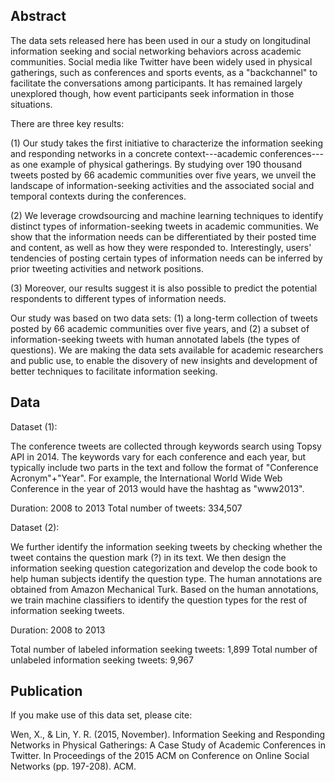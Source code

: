 
## Abstract

The data sets released here has been used in our a study on longitudinal information seeking and social networking behaviors across academic communities. Social media like Twitter have been widely used in physical gatherings, such as conferences and sports events, as a "backchannel" to facilitate the conversations among participants. It has remained largely unexplored though, how event participants seek information in those situations. 

There are three key results: 

(1) Our study takes the first initiative to characterize the information seeking and responding networks in a concrete context---academic conferences---as one example of physical gatherings. By studying over 190 thousand tweets posted by 66 academic communities over five years, we unveil the landscape of information-seeking activities and the associated social and temporal contexts during the conferences.

(2) We leverage crowdsourcing and machine learning techniques to identify distinct types of information-seeking tweets in academic communities. We show that the information needs can be differentiated by their posted time and content, as well as how they were responded to. Interestingly, users' tendencies of posting certain types of information needs can be inferred by prior tweeting activities and network positions. 

(3) Moreover, our results suggest it is also possible to predict the potential respondents to different types of information needs. 


Our study was based on two data sets: (1) a long-term collection of tweets posted by 66 academic communities over five years, and (2) a subset of information-seeking tweets with human annotated labels (the types of questions). We are making the data sets available for academic researchers and public use, to enable the disovery of new insights and development of better techniques to facilitate information seeking.
## Data

Dataset (1):

The conference tweets are collected through keywords search using Topsy API in 2014. The keywords vary for each conference and each year, but typically include two parts in the text and follow the format of "Conference Acronym"+"Year". For example, the International World Wide Web Conference in the year of 2013 would have the hashtag as "www2013". 

Duration: 2008 to 2013
Total number of tweets:  334,507

Dataset (2):

We further identify the information seeking tweets by checking whether the tweet contains the question mark (?) in its text. We then design the information seeking question categorization and develop the code book to help human subjects identify the question type. The human annotations are obtained from Amazon Mechanical Turk. Based on the human annotations, we train machine classifiers to identify the question types for the rest of information seeking tweets.

Duration: 2008 to 2013

Total number of labeled information seeking tweets: 1,899
Total number of unlabeled information seeking tweets: 9,967

## Publication

If you make use of this data set, please cite:

Wen, X., & Lin, Y. R. (2015, November). Information Seeking and Responding Networks in Physical Gatherings: A Case Study of Academic Conferences in Twitter. In Proceedings of the 2015 ACM on Conference on Online Social Networks (pp. 197-208). ACM.



